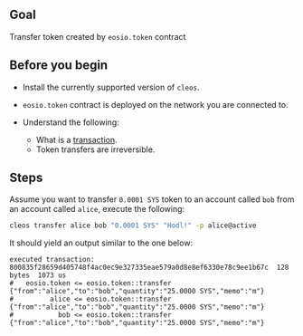 ## Goal

Transfer token created by `eosio.token` contract

## Before you begin

* Install the currently supported version of `cleos`.

* `eosio.token` contract is deployed on the network you are connected to.

* Understand the following:
  * What is a [transaction](https://developers.eos.io/welcome/latest/glossary/index/#transaction).
  * Token transfers are irreversible.

## Steps

Assume you want to transfer `0.0001 SYS` token to an account called `bob` from an account called `alice`, execute the following:

```sh
cleos transfer alice bob "0.0001 SYS" "Hodl!" -p alice@active
```

It should yield an output similar to the one below:

```console
executed transaction: 800835f28659d405748f4ac0ec9e327335eae579a0d8e8ef6330e78c9ee1b67c  128 bytes  1073 us
#   eosio.token <= eosio.token::transfer        {"from":"alice","to":"bob","quantity":"25.0000 SYS","memo":"m"}
#         alice <= eosio.token::transfer        {"from":"alice","to":"bob","quantity":"25.0000 SYS","memo":"m"}
#           bob <= eosio.token::transfer        {"from":"alice","to":"bob","quantity":"25.0000 SYS","memo":"m"}
```
